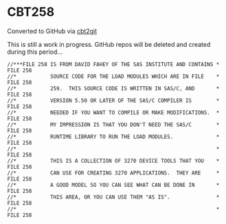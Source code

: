 # CBT258
Converted to GitHub via [cbt2git](https://github.com/wizardofzos/cbt2git)

This is still a work in progress. GitHub repos will be deleted and created during this period...

```
//***FILE 258 IS FROM DAVID FAHEY OF THE SAS INSTITUTE AND CONTAINS *   FILE 258
//*           SOURCE CODE FOR THE LOAD MODULES WHICH ARE IN FILE    *   FILE 258
//*           259.  THIS SOURCE CODE IS WRITTEN IN SAS/C, AND       *   FILE 258
//*           VERSION 5.50 OR LATER OF THE SAS/C COMPILER IS        *   FILE 258
//*           NEEDED IF YOU WANT TO COMPILE OR MAKE MODIFICATIONS.  *   FILE 258
//*           MY IMPRESSION IS THAT YOU DON'T NEED THE SAS/C        *   FILE 258
//*           RUNTIME LIBRARY TO RUN THE LOAD MODULES.              *   FILE 258
//*                                                                 *   FILE 258
//*           THIS IS A COLLECTION OF 3270 DEVICE TOOLS THAT YOU    *   FILE 258
//*           CAN USE FOR CREATING 3270 APPLICATIONS.  THEY ARE     *   FILE 258
//*           A GOOD MODEL SO YOU CAN SEE WHAT CAN BE DONE IN       *   FILE 258
//*           THIS AREA, OR YOU CAN USE THEM "AS IS".               *   FILE 258
//*                                                                 *   FILE 258
```

